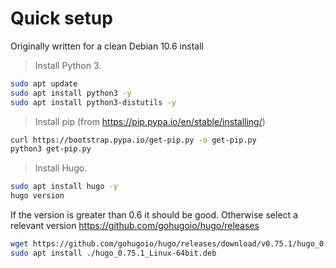 # Quick setup

Originally written for a clean Debian 10.6 install

> Install Python 3. 
```bash
sudo apt update
sudo apt install python3 -y
sudo apt install python3-distutils -y
```

> Install pip (from https://pip.pypa.io/en/stable/installing/)
```bash
curl https://bootstrap.pypa.io/get-pip.py -o get-pip.py
python3 get-pip.py
```

> Install Hugo. 
```bash
sudo apt install hugo -y
hugo version
```
If the version is greater than 0.6 it should be good. Otherwise select a relevant version https://github.com/gohugoio/hugo/releases
```bash
wget https://github.com/gohugoio/hugo/releases/download/v0.75.1/hugo_0.75.1_Linux-64bit.deb
sudo apt install ./hugo_0.75.1_Linux-64bit.deb
```
